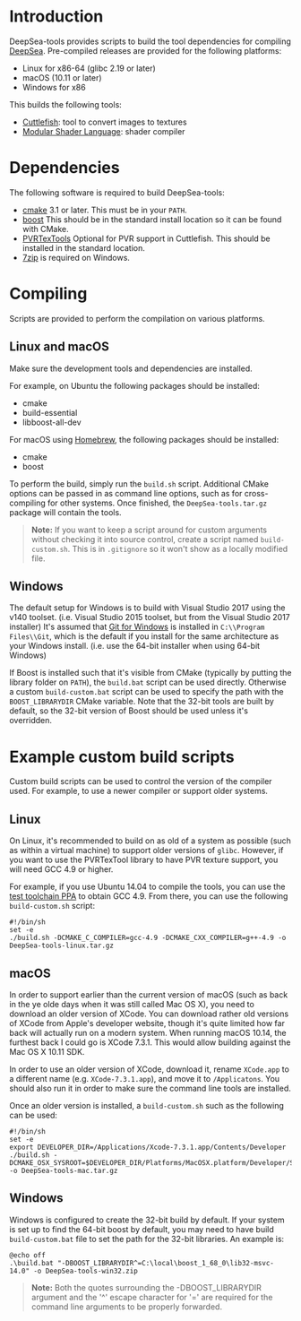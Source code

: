 # Introduction

DeepSea-tools provides scripts to build the tool dependencies for compiling [DeepSea](https://github.com/akb825/DeepSea). Pre-compiled releases are provided for the following platforms:

* Linux for x86-64 (glibc 2.19 or later)
* macOS (10.11 or later)
* Windows for x86

This builds the following tools:

* [Cuttlefish](https://github.com/akb825/Cuttlefish): tool to convert images to textures
* [Modular Shader Language](https://github.com/akb825/ModularShaderLanguage): shader compiler

# Dependencies

The following software is required to build DeepSea-tools:

* [cmake](https://cmake.org/) 3.1 or later. This must be in your `PATH`.
* [boost](http://www.boost.org/) This should be in the standard install location so it can be found with CMake.
* [PVRTexTools](https://community.imgtec.com/developers/powervr/tools/pvrtextool/) Optional for PVR support in Cuttlefish. This should be installed in the standard location.
* [7zip](https://www.7-zip.org/) is required on Windows.

# Compiling

Scripts are provided to perform the compilation on various platforms.

## Linux and macOS

Make sure the development tools and dependencies are installed.

For example, on Ubuntu the following packages should be installed:

* cmake
* build-essential
* libboost-all-dev

For macOS using [Homebrew](https://brew.sh/), the following packages should be installed:

* cmake
* boost

To perform the build, simply run the `build.sh` script. Additional CMake options can be passed in as command line options, such as for cross-compiling for other systems. Once finished, the `DeepSea-tools.tar.gz` package will contain the tools.

> **Note:** If you want to keep a script around for custom arguments without checking it into source control, create a script named `build-custom.sh`. This is in `.gitignore` so it won't show as a locally modified file.

## Windows

The default setup for Windows is to build with Visual Studio 2017 using the v140 toolset. (i.e. Visual Studio 2015 toolset, but from the Visual Studio 2017 installer) It's assumed that [Git for Windows](https://git-scm.com/) is installed in `C:\\Program Files\\Git`, which is the default if you install for the same architecture as your Windows install. (i.e. use the 64-bit installer when using 64-bit Windows)

If Boost is installed such that it's visible from CMake (typically by putting the library folder on `PATH`), the `build.bat` script can be used directly. Otherwise a custom `build-custom.bat` script can be used to specify the path with the `BOOST_LIBRARYDIR` CMake variable. Note that the 32-bit tools are built by default, so the 32-bit version of Boost should be used unless it's overridden.

# Example custom build scripts

Custom build scripts can be used to control the version of the compiler used. For example, to use a newer compiler or support older systems.

## Linux

On Linux, it's recommended to build on as old of a system as possible (such as within a virtual machine) to support older versions of `glibc`. However, if you want to use the PVRTexTool library to have PVR texture support, you will need GCC 4.9 or higher.

For example, if you use Ubuntu 14.04 to compile the tools, you can use the [test toolchain PPA](https://launchpad.net/~ubuntu-toolchain-r/+archive/ubuntu/test) to obtain GCC 4.9. From there, you can use the following `build-custom.sh` script:

	#!/bin/sh
	set -e
	./build.sh -DCMAKE_C_COMPILER=gcc-4.9 -DCMAKE_CXX_COMPILER=g++-4.9 -o DeepSea-tools-linux.tar.gz

## macOS

In order to support earlier than the current version of macOS (such as back in the ye olde days when it was still called Mac OS X), you need to download an older version of XCode. You can download rather old versions of XCode from Apple's developer website, though it's quite limited how far back will actually run on a modern system. When running macOS 10.14, the furthest back I could go is XCode 7.3.1. This would allow building against the Mac OS X 10.11 SDK.

In order to use an older version of XCode, download it, rename `XCode.app` to a different name (e.g. `XCode-7.3.1.app`), and move it to `/Applicatons`. You should also run it in order to make sure the command line tools are installed.

Once an older version is installed, a `build-custom.sh` such as the following can be used:

	#!/bin/sh
	set -e
	export DEVELOPER_DIR=/Applications/Xcode-7.3.1.app/Contents/Developer
	./build.sh -DCMAKE_OSX_SYSROOT=$DEVELOPER_DIR/Platforms/MacOSX.platform/Developer/SDKs/MacOSX10.11.sdk -o DeepSea-tools-mac.tar.gz
	
## Windows

Windows is configured to create the 32-bit build by default. If your system is set up to find the 64-bit boost by default, you may need to have build `build-custom.bat` file to set the path for the 32-bit libraries. An example is:

	@echo off
	.\build.bat "-DBOOST_LIBRARYDIR^=C:\local\boost_1_68_0\lib32-msvc-14.0" -o DeepSea-tools-win32.zip

> **Note:** Both the quotes surrounding the -DBOOST_LIBRARYDIR argument and the '^' escape character for '=' are required for the command line arguments to be properly forwarded.
	